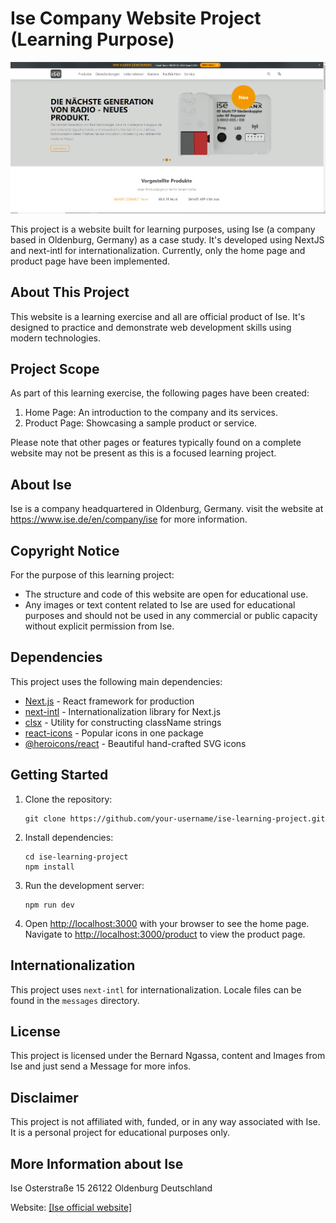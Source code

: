 # Ise Company Website Project (Learning Purpose)

![Ise Company Logo](/public/images/screenshot.png)

This project is a website built for learning purposes, using Ise (a company based in Oldenburg, Germany) as a case study. It's developed using NextJS and next-intl for internationalization. Currently, only the home page and product page have been implemented.

## About This Project

This website is a learning exercise and all are official product of Ise. It's designed to practice and demonstrate web development skills using modern technologies. 

## Project Scope

As part of this learning exercise, the following pages have been created:
1. Home Page: An introduction to the company and its services.
2. Product Page: Showcasing a sample product or service.

Please note that other pages or features typically found on a complete website may not be present as this is a focused learning project.

## About Ise

Ise is a company headquartered in Oldenburg, Germany. visit the website at https://www.ise.de/en/company/ise for more information.

## Copyright Notice

For the purpose of this learning project:
- The structure and code of this website are open for educational use.
- Any images or text content related to Ise are used for educational purposes and should not be used in any commercial or public capacity without explicit permission from Ise.

## Dependencies

This project uses the following main dependencies:

- [Next.js](https://nextjs.org/) - React framework for production
- [next-intl](https://next-intl-docs.vercel.app/) - Internationalization library for Next.js
- [clsx](https://github.com/lukeed/clsx) - Utility for constructing className strings
- [react-icons](https://react-icons.github.io/react-icons/) - Popular icons in one package
- [@heroicons/react](https://heroicons.com/) - Beautiful hand-crafted SVG icons

## Getting Started

1. Clone the repository:
   ```
   git clone https://github.com/your-username/ise-learning-project.git
   ```

2. Install dependencies:
   ```
   cd ise-learning-project
   npm install
   ```

3. Run the development server:
   ```
   npm run dev
   ```

4. Open [http://localhost:3000](http://localhost:3000) with your browser to see the home page.
   Navigate to [http://localhost:3000/product](http://localhost:3000/products) to view the product page.

## Internationalization

This project uses `next-intl` for internationalization. Locale files can be found in the `messages` directory.



## License

This project is licensed under the Bernard Ngassa, content and Images from Ise and just send a Message for more infos.

## Disclaimer

This project is not affiliated with, funded, or in any way associated with Ise. It is a personal project for educational purposes only.

## More Information about Ise

Ise
Osterstraße 15
26122 Oldenburg Deutschland

Website: [[Ise official website]](https://www.ise.de/)